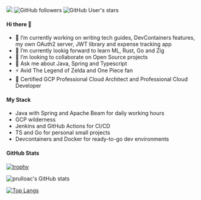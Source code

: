 ![](https://komarev.com/ghpvc/?username=prulloac&color=brightgreen&abbreviated=true)
![GitHub followers](https://img.shields.io/github/followers/prulloac)
![GitHub User's stars](https://img.shields.io/github/stars/prulloac)

#### Hi there 👋
- 🔭 I’m currently working on writing tech guides, DevContainers features, my own OAuth2 server, JWT library and expense tracking app
- 🌱 I’m currently lookig forward to learn ML, Rust, Go and Zig
- 👯 I’m looking to collaborate on Open Source projects
- 💬 Ask me about Java, Spring and Typescript
- ⚡ Avid The Legend of Zelda and One Piece fan
- 🦉 Certified GCP Professional Cloud Architect and Professional Cloud Developer

#### My Stack

- Java with Spring and Apache Beam for daily working hours
- GCP wilderness
- Jenkins and GitHub Actions for CI/CD 
- TS and Go for personal small projects
- Devcontainers and Docker for ready-to-go dev environments

#### GitHub Stats
[![trophy](https://github-profile-trophy.vercel.app/?username=prulloac&theme=gruvbox&no-frame=true)](https://github.com/ryo-ma/github-profile-trophy)

![prulloac's GitHub stats](https://github-readme-stats.vercel.app/api?username=prulloac&show_icons=true&theme=tokyonight&rank_icon=github)

[![Top Langs](https://github-readme-stats.vercel.app/api/top-langs/?username=prulloac&layout=donut&theme=tokyonight&hide=html,css)](https://github.com/anuraghazra/github-readme-stats)

<!--
**prulloac/prulloac** is a ✨ _special_ ✨ repository because its `README.md` (this file) appears on your GitHub profile.

Here are some ideas to get you started:

- 🔭 I’m currently working on ...
- 🌱 I’m currently learning ...
- 👯 I’m looking to collaborate on ...
- 🤔 I’m looking for help with ...
- 💬 Ask me about ...
- 📫 How to reach me: ...
- 😄 Pronouns: ...
- ⚡ Fun fact: ...
-->
